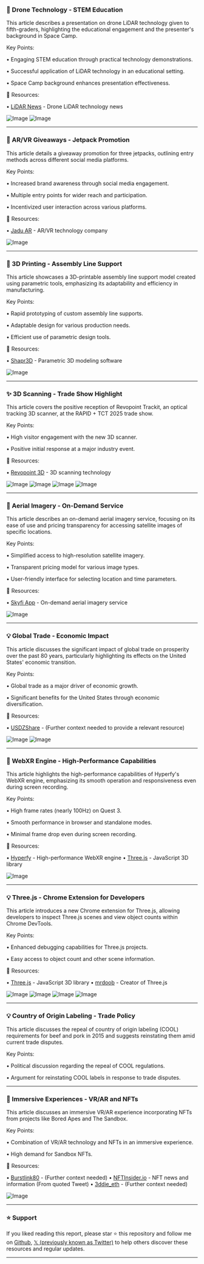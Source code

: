 ### 🤖 Drone Technology - STEM Education

This article describes a presentation on drone LiDAR technology given to fifth-graders, highlighting the educational engagement and the presenter's background in Space Camp.

Key Points:

•  Engaging STEM education through practical technology demonstrations.


•  Successful application of LiDAR technology in an educational setting.


•  Space Camp background enhances presentation effectiveness.



🔗 Resources:

• [LiDAR News](https://x.com/lidarnews) - Drone LiDAR technology news

![Image](https://pbs.twimg.com/media/GoHDeD_XwAAGAFq?format=jpg&name=small)
![Image](https://pbs.twimg.com/media/GoHDe-vWwAAVziO?format=jpg&name=small)


---
### 🚀 AR/VR Giveaways - Jetpack Promotion

This article details a giveaway promotion for three jetpacks, outlining entry methods across different social media platforms.

Key Points:

•  Increased brand awareness through social media engagement.


•  Multiple entry points for wider reach and participation.


•  Incentivized user interaction across various platforms.



🔗 Resources:

• [Jadu AR](https://x.com/Jadu_AR) - AR/VR technology company

![Image](https://pbs.twimg.com/media/GoB5yHGaAAAFK_D?format=jpg&name=small)


---
### 🤖 3D Printing - Assembly Line Support

This article showcases a 3D-printable assembly line support model created using parametric tools, emphasizing its adaptability and efficiency in manufacturing.

Key Points:

•  Rapid prototyping of custom assembly line supports.


•  Adaptable design for various production needs.


•  Efficient use of parametric design tools.


🔗 Resources:

• [Shapr3D](https://x.com/Shapr3D) - Parametric 3D modeling software

![Image](https://pbs.twimg.com/media/GoF3IOqWgAAhg8P.jpg)


---
### ✨ 3D Scanning - Trade Show Highlight

This article covers the positive reception of Revopoint Trackit, an optical tracking 3D scanner, at the RAPID + TCT 2025 trade show.

Key Points:

•  High visitor engagement with the new 3D scanner.


•  Positive initial response at a major industry event.



🔗 Resources:

• [Revopoint 3D](https://x.com/Revopoint3d) - 3D scanning technology

![Image](https://pbs.twimg.com/media/GoFo4ITWUAALuv9?format=jpg&name=360x360)
![Image](https://pbs.twimg.com/media/GoFo4I7XoAAWJ5r?format=jpg&name=360x360)
![Image](https://pbs.twimg.com/media/GoFo4IIWAAApjVo?format=jpg&name=360x360)
![Image](https://pbs.twimg.com/media/GoFo4I0XkAAw74w?format=jpg&name=360x360)


---
### 🚀 Aerial Imagery - On-Demand Service

This article describes an on-demand aerial imagery service, focusing on its ease of use and pricing transparency for accessing satellite images of specific locations.

Key Points:

•  Simplified access to high-resolution satellite imagery.


•  Transparent pricing model for various image types.


•  User-friendly interface for selecting location and time parameters.



🔗 Resources:

• [Skyfi App](https://x.com/SkyfiApp) - On-demand aerial imagery service

![Image](https://pbs.twimg.com/media/GoBVVAnXYAAQKx5?format=jpg&name=small)


---
### 💡 Global Trade - Economic Impact

This article discusses the significant impact of global trade on prosperity over the past 80 years, particularly highlighting its effects on the United States' economic transition.

Key Points:

•  Global trade as a major driver of economic growth.


•  Significant benefits for the United States through economic diversification.



🔗 Resources:

• [USDZShare](https://x.com/usdzshare) -  (Further context needed to provide a relevant resource)

![Image](https://pbs.twimg.com/media/GoCBh5XaIAAaehZ?format=jpg&name=small)
![Image](https://pbs.twimg.com/ext_tw_video_thumb/1909301529665814528/pu/img/Zp3xZS6LGCPXIvuy?format=jpg&name=240x240)


---
### 🤖 WebXR Engine - High-Performance Capabilities

This article highlights the high-performance capabilities of Hyperfy's WebXR engine, emphasizing its smooth operation and responsiveness even during screen recording.

Key Points:

•  High frame rates (nearly 100Hz) on Quest 3.


•  Smooth performance in browser and standalone modes.


•  Minimal frame drop even during screen recording.



🔗 Resources:

• [Hyperfy](https://x.com/hyperfy_io) - High-performance WebXR engine
• [Three.js](https://x.com/threejs) - JavaScript 3D library

![Image](https://pbs.twimg.com/ext_tw_video_thumb/1909217346268319744/pu/img/N8sNnYUhmrDCDuNo.jpg)


---
### 💡 Three.js - Chrome Extension for Developers

This article introduces a new Chrome extension for Three.js, allowing developers to inspect Three.js scenes and view object counts within Chrome DevTools.

Key Points:

•  Enhanced debugging capabilities for Three.js projects.


•  Easy access to object count and other scene information.



🔗 Resources:

• [Three.js](https://x.com/threejs) - JavaScript 3D library
• [mrdoob](https://x.com/mrdoob) - Creator of Three.js

![Image](https://pbs.twimg.com/media/Gn8a8FOaoAA0val?format=jpg&name=small)
![Image](https://pbs.twimg.com/media/Gn8bVI9akAAa7Ph?format=jpg&name=small)
![Image](https://pbs.twimg.com/media/Gn8bfq3a4AAAxZ_?format=jpg&name=small)
![Image](https://pbs.twimg.com/media/Gn8bmpJakAASxyJ?format=jpg&name=small)


---
### 💡 Country of Origin Labeling - Trade Policy

This article discusses the repeal of country of origin labeling (COOL) requirements for beef and pork in 2015 and suggests reinstating them amid current trade disputes.

Key Points:

•  Political discussion regarding the repeal of COOL regulations.


•  Argument for reinstating COOL labels in response to trade disputes.



---
### 🤖 Immersive Experiences - VR/AR and NFTs

This article discusses an immersive VR/AR experience incorporating NFTs from projects like Bored Apes and The Sandbox.

Key Points:

•  Combination of VR/AR technology and NFTs in an immersive experience.


•  High demand for Sandbox NFTs.



🔗 Resources:

• [Burstlink80](https://x.com/Burstlink80) -  (Further context needed)
• [NFTInsider.io](https://x.com/NFTInsider_io) - NFT news and information (From quoted Tweet)
• [3ddie_eth](https://x.com/3ddie_eth) - (Further context needed)


![Image](https://pbs.twimg.com/amplify_video_thumb/1895749360517881856/img/mejt0vzpjyO3azmi.jpg)


---

### ⭐️ Support

If you liked reading this report, please star ⭐️ this repository and follow me on [Github](https://github.com/Drix10), [𝕏 (previously known as Twitter)](https://x.com/DRIX_10_) to help others discover these resources and regular updates.

---